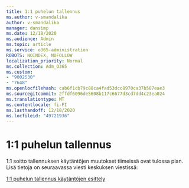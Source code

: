```yaml
---
title: 1:1 puhelun tallennus
ms.author: v-smandalika
author: v-smandalika
manager: dansimp
ms.date: 12/18/2020
ms.audience: Admin
ms.topic: article
ms.service: o365-administration
ROBOTS: NOINDEX, NOFOLLOW
localization_priority: Normal
ms.collection: Adm_O365
ms.custom:
- "9002530"
- "7648"
ms.openlocfilehash: cab6f1cb79c88ca4fad53dcc8970ca37b507eae3
ms.sourcegitcommit: 2ffdf6096de5608b117c6677d3cd7dd4c23ea024
ms.translationtype: MT
ms.contentlocale: fi-FI
ms.lasthandoff: 12/18/2020
ms.locfileid: "49721936"
---
```

# <a name="11-call-recording"></a>1:1 puhelun tallennus

1:1 soitto tallennuksen käytäntöjen muutokset tiimeissä ovat tulossa pian. Lisä tietoja on seuraavassa viesti keskuksen viestissä:

[1:1 puhelun tallennus käytäntöjen esittely](https://admin.microsoft.com/AdminPortal/Home)
